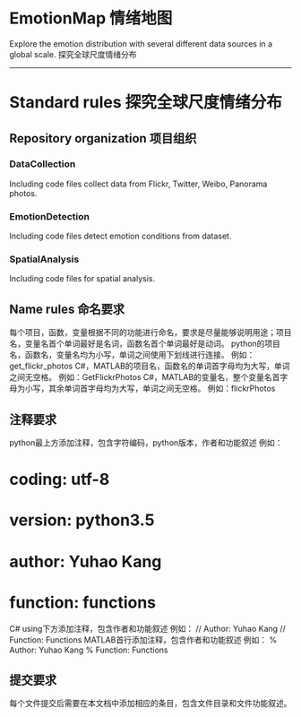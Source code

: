 # EmotionMap 情绪地图
Explore the emotion distribution with several different data sources in a global scale.
探究全球尺度情绪分布

---
# Standard rules 探究全球尺度情绪分布
## Repository organization 项目组织 
### DataCollection
Including code files collect data from Flickr, Twitter, Weibo, Panorama photos.
### EmotionDetection
Including code files detect emotion conditions from dataset.
### SpatialAnalysis
Including code files for spatial analysis.

## Name rules 命名要求
每个项目，函数，变量根据不同的功能进行命名，要求是尽量能够说明用途；项目名，变量名首个单词最好是名词，函数名首个单词最好是动词。
python的项目名，函数名，变量名均为小写，单词之间使用下划线进行连接。
例如：get_flickr_photos
C#，MATLAB的项目名，函数名的单词首字母均为大写，单词之间无空格。
例如：GetFlickrPhotos
C#，MATLAB的变量名，整个变量名首字母为小写，其余单词首字母均为大写，单词之间无空格。
例如：flickrPhotos

## 注释要求
python最上方添加注释，包含字符编码，python版本，作者和功能叙述
例如：
# coding: utf-8
# version: python3.5
# author: Yuhao Kang
# function: functions
C# using下方添加注释，包含作者和功能叙述
例如：
// Author: Yuhao Kang
// Function: Functions
MATLAB首行添加注释，包含作者和功能叙述
例如：
% Author: Yuhao Kang
% Function: Functions

## 提交要求
每个文件提交后需要在本文档中添加相应的条目，包含文件目录和文件功能叙述。